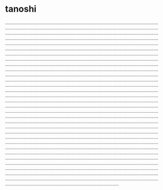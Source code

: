 # tanoshi

................................................................................................................................................................................................................................................................................................................................................................................................................................................................................................................................................................................................................................................................................................................................................................................................................................................................................................................................................................................................................................................................................................................................................................................................................................................................................................................................................................................................................................................................................................................................................................................................................................................................................................................................................................................................................................................................................................................................................................................................................................................................................................................................................................................................................................................................................................................................................................................................................................................................................................................................................................................................................................................................................................................................................................................................................................................................................................................................................................................................................................................................................................................................................................................................................................................................................................................................................................................................................................................................................................................................................................................................................................................................................................................................................................................................................................................................................................................................................................................................................................................................................................